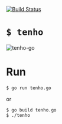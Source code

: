 [![Build Status](https://travis-ci.org/hoshinotsuyoshi/tenho-go.svg?branch=master)](https://travis-ci.org/hoshinotsuyoshi/tenho-go)


# `$ tenho`

![tenho-go](https://cloud.githubusercontent.com/assets/1394049/12144037/5d302e08-b4c8-11e5-935f-5574bfc51a77.gif)


# Run

```
$ go run tenho.go
```

or

```
$ go build tenho.go
$ ./tenho
```
